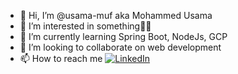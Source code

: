 - 👋 Hi, I’m @usama-muf aka Mohammed Usama
- 👀 I’m interested in something🤷‍♂️
- 🌱 I’m currently learning Spring Boot, NodeJs, GCP
- 💞️ I’m looking to collaborate on web development 
- 📫 How to reach me [![LinkedIn](https://usama-muf.github.io/All%20Icons/icons8-linkedin-circled.svg)](https://www.linkedin.com/in/mohammed-usama-944bba134)


<!---
usama-muf/usama-muf is a ✨ special ✨ repository because its `README.md` (this file) appears on your GitHub profile.
You can click the Preview link to take a look at your changes.
--->
